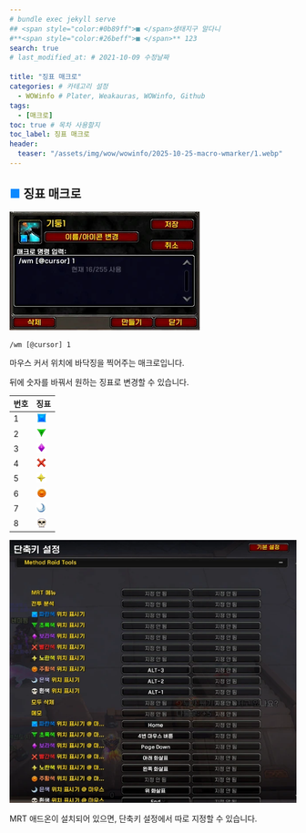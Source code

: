 ```yaml
---
# bundle exec jekyll serve
## <span style="color:#0b89ff">■ </span>생태지구 알다니
#**<span style="color:#26beff">■ </span>** 123
search: true
# last_modified_at: # 2021-10-09 수정날짜

title: "징표 매크로"
categories: # 카테고리 설정
  - WOWinfo # Plater, Weakauras, WOWinfo, Github
tags:
  - [매크로]
toc: true # 목차 사용할지
toc_label: 징표 매크로
header:
  teaser: "/assets/img/wow/wowinfo/2025-10-25-macro-wmarker/1.webp"
---
```


## <span style="color:#0b89ff">■ </span>징표 매크로

![이미지 설명](/assets/img/wow/wowinfo/2025-10-25-macro-wmarker/1.webp)  

```
/wm [@cursor] 1
```

마우스 커서 위치에 바닥징을 찍어주는 매크로입니다.

뒤에 숫자를 바꿔서 원하는 징표로 변경할 수 있습니다.

| 번호 | 징표                                                                     |
| ---- | ----------------------------------------------------------------------- |
| 1    | ![이미지 설명](/assets/img/wow/wowinfo/mark/IconSmall_RaidSquare.webp)   |
| 2    | ![이미지 설명](/assets/img/wow/wowinfo/mark/IconSmall_RaidTriangle.webp) |
| 3    | ![이미지 설명](/assets/img/wow/wowinfo/mark/IconSmall_RaidDiamond.webp)  |
| 4    | ![이미지 설명](/assets/img/wow/wowinfo/mark/IconSmall_RaidCross.webp)    |
| 5    | ![이미지 설명](/assets/img/wow/wowinfo/mark/IconSmall_RaidStar.webp)     |
| 6    | ![이미지 설명](/assets/img/wow/wowinfo/mark/IconSmall_RaidCircle.webp)   |
| 7    | ![이미지 설명](/assets/img/wow/wowinfo/mark/IconSmall_RaidMoon.webp)     |
| 8    | ![이미지 설명](/assets/img/wow/wowinfo/mark/IconSmall_RaidSkull.webp)    |


![이미지 설명](/assets/img/wow/wowinfo/2025-10-25-macro-wmarker/2.webp)  

MRT 애드온이 설치되어 있으면, 단축키 설정에서 따로 지정할 수 있습니다.